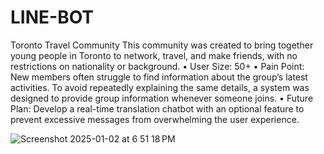 # LINE-BOT
Toronto Travel Community
This community was created to bring together young people in Toronto to network, travel, and make friends, with no restrictions on nationality or background.
	•	User Size: 50+
	•	Pain Point: New members often struggle to find information about the group’s latest activities. To avoid repeatedly explaining the same details, a system was designed to provide group information whenever someone joins.
	•	Future Plan: Develop a real-time translation chatbot with an optional feature to prevent excessive messages from overwhelming the user experience.

![Screenshot 2025-01-02 at 6 51 18 PM](https://github.com/user-attachments/assets/76b062f9-ba7b-4b4f-9d50-21c36723b0ac)
